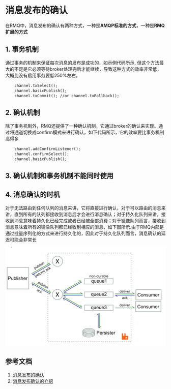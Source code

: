 # 消息发布的确认

在RMQ中，消息发布的确认有两种方式，一种是**AMQP标准的方式**，一种是**RMQ扩展的方式**

## 1. 事务机制

通过事务的机制来保证每次消息的发布是成功的，如示例代码所示, 但这个方法最大的不足是它必须等待broker处理完后才能继续，导致这种方式的效率非常低，大概比没有启用事务要低250%左右。

````
    channel.txSelect();
    channel.basicPublish();
    channel.txCommit(); //or channel.txRollback();
````

## 2. 确认机制

除了事务机制外，RMQ还提供了一种确认机制，它通过broker的确认来实现。通过将通道切换成confirm模式来进行确认，如下代码所示，它的效率要比事务机制高得多

````
    channel.addConfirmListener();
    channel.confirmSelect();
    channel.basicPublish();
````

## 3. 确认机制和事务机制不能同时使用


## 4. 消息确认的时机

对于无法路由到任何队列的消息来讲，它将直接进行确认，对于可以路由的消息来讲，直到所有的队列都接收到消息后才会进行消息确认；对于持久化队列来讲，接收到消息意味着持久化已经完成或者已经被全部消费；对于镜像队列而言，接收到消息意味着所有的镜像队列都已经收到相应的消息，如下图所示.由于RMQ内部是通过批量序列化的方式来进行持久化的，因此对于持久化队列而言，消息确认的延迟可能会非常长

![](https://github.com/Essviv/images/blob/master/rabbitmq-publish.png?raw=true)


## 参考文档

1. [消息发布的确认](https://www.rabbitmq.com/confirms.html) 
2. [消息发布确认的介绍](http://www.rabbitmq.com/blog/2011/02/10/introducing-publisher-confirms/)